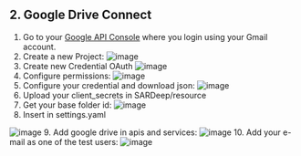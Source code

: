 ## 2. Google Drive Connect
1. Go to your [Google API Console](https://console.developers.google.com/apis) where you login using your Gmail account.
2. Create a new Project:
![image](https://user-images.githubusercontent.com/58193125/233702158-e92443a1-148c-4bed-824f-4b330fbf1019.png)
3. Create new Credential OAuth
![image](https://user-images.githubusercontent.com/58193125/233702550-fa019c4a-e340-402e-b7ae-ce9f1118cec4.png)
4. Configure permissions:
![image](https://user-images.githubusercontent.com/58193125/233702783-a0872f18-cce6-4862-a9f8-c4339f84bebf.png)
5. Configure your credential and download json:
![image](https://user-images.githubusercontent.com/58193125/233703597-e76698f3-6cbf-4e46-ae29-ee1fc23f376e.png)
6. Upload your client_secrets in SARDeep/resource
7. Get your base folder id:
![image](https://user-images.githubusercontent.com/58193125/233854152-c4039a58-77e3-4725-a001-fccc8d4e1ee0.png)
8. Insert in settings.yaml

![image](https://user-images.githubusercontent.com/58193125/233854173-28b1cc81-e4ec-4e68-8100-bef3c24e83d4.png)
9. Add google drive in apis and services:
![image](https://user-images.githubusercontent.com/58193125/233854904-4b6add96-6523-4849-acfc-c8d8de2343dc.png)
10. Add your e-mail as one of the test users:
![image](https://user-images.githubusercontent.com/58193125/233854947-e31338ba-d5c2-44e0-8d29-091bb2815f21.png)
